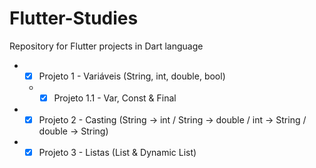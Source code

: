 # Flutter-Studies
Repository for Flutter projects in Dart language
* - [x] Projeto 1 - Variáveis (String, int, double, bool)
   * - [x] Projeto 1.1 - Var, Const & Final
* - [x] Projeto 2 - Casting (String -> int / String -> double / int -> String / double -> String)
* - [x] Projeto 3 - Listas (List & Dynamic List)